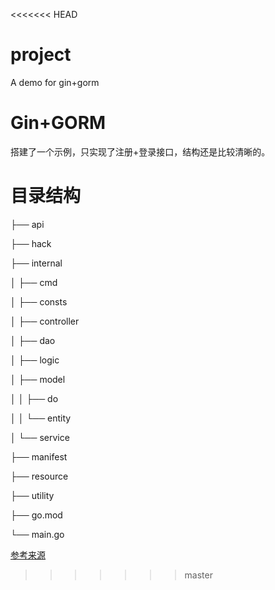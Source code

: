 <<<<<<< HEAD
# project
A demo for gin+gorm
# Gin+GORM
搭建了一个示例，只实现了注册+登录接口，结构还是比较清晰的。

# 目录结构
├── api

├── hack

├── internal

│ ├── cmd

│ ├── consts

│ ├── controller

│ ├── dao

│ ├── logic

│ ├── model

│ │ ├── do

│ │ └── entity

│ └── service

├── manifest

├── resource

├── utility

├── go.mod

└── main.go

[参考来源](https://goframe.org/docs/design/project-structure)
>>>>>>> master
